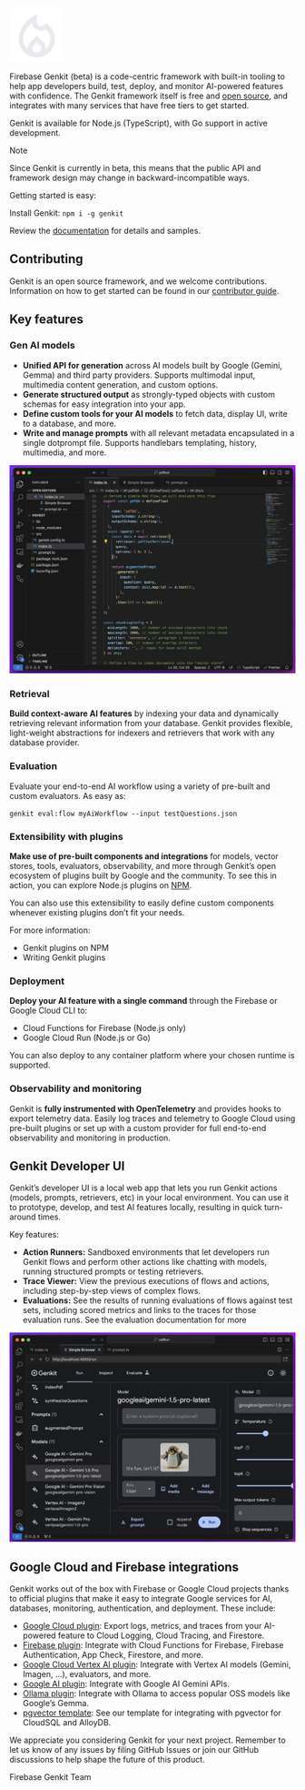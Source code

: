 ![Firebase Genkit logo](docs/resources/genkit-logo.png 'Firebase Genkit')

Firebase Genkit (beta) is a code-centric framework with built-in tooling to help app developers build, test, deploy, and monitor AI-powered features with confidence. The Genkit framework itself is free and [open source](./LICENSE), and integrates with many services that have free tiers to get started.

Genkit is available for Node.js (TypeScript), with Go support in active development.

> [!NOTE]
> Since Genkit is currently in beta, this means that the public API and framework design may change in backward-incompatible ways.

Getting started is easy:

Install Genkit: `npm i -g genkit`

Review the [documentation](https://firebase.google.com/docs/genkit) for details and samples.

## Contributing

Genkit is an open source framework, and we welcome contributions. Information on how to get started can be found in our [contributor guide](CONTRIBUTING.md).

## Key features

### Gen AI models

- **Unified API for generation** across AI models built by Google (Gemini, Gemma) and third party providers. Supports multimodal input, multimedia content generation, and custom options.
- **Generate structured output** as strongly-typed objects with custom schemas for easy integration into your app.
- **Define custom tools for your AI models** to fetch data, display UI, write to a database, and more.
- **Write and manage prompts** with all relevant metadata encapsulated in a single dotprompt file. Supports handlebars templating, history, multimedia, and more.

![Screenshot of IDE showing Firebase Genkit RAG sample code](docs/resources/readme-rag-screenshot.png)

### Retrieval

**Build context-aware AI features** by indexing your data and dynamically retrieving relevant information from your database. Genkit provides flexible, light-weight abstractions for indexers and retrievers that work with any database provider.

### Evaluation

Evaluate your end-to-end AI workflow using a variety of pre-built and custom evaluators. As easy as:

```
genkit eval:flow myAiWorkflow --input testQuestions.json
```

### Extensibility with plugins

**Make use of pre-built components and integrations** for models, vector stores, tools, evaluators, observability, and more through Genkit’s open ecosystem of plugins built by Google and the community. To see this in action, you can explore Node.js plugins on [NPM](https://www.npmjs.com/search?q=keywords:genkit-plugin).

You can also use this extensibility to easily define custom components whenever existing plugins don’t fit your needs.

For more information:

- Genkit plugins on NPM
- Writing Genkit plugins

### Deployment

**Deploy your AI feature with a single command** through the Firebase or Google Cloud CLI to:

- Cloud Functions for Firebase (Node.js only)
- Google Cloud Run (Node.js or Go)

You can also deploy to any container platform where your chosen runtime is supported.

### Observability and monitoring

Genkit is **fully instrumented with OpenTelemetry** and provides hooks to export telemetry data. Easily log traces and telemetry to Google Cloud using pre-built plugins or set up with a custom provider for full end-to-end observability and monitoring in production.

## Genkit Developer UI

Genkit’s developer UI is a local web app that lets you run Genkit actions (models, prompts, retrievers, etc) in your local environment. You can use it to prototype, develop, and test AI features locally, resulting in quick turn-around times.

Key features:

- **Action Runners:** Sandboxed environments that let developers run Genkit flows and perform other actions like chatting with models, running structured prompts or testing retrievers.
- **Trace Viewer:** View the previous executions of flows and actions, including step-by-step views of complex flows.
- **Evaluations:** See the results of running evaluations of flows against test sets, including scored metrics and links to the traces for those evaluation runs. See the evaluation documentation for more

![Screenshot of IDE showing Firebase Genkit RAG sample code](docs/resources/readme-ui-screenshot.png)

## Google Cloud and Firebase integrations

Genkit works out of the box with Firebase or Google Cloud projects thanks to official plugins that make it easy to integrate Google services for AI, databases, monitoring, authentication, and deployment. These include:

- [Google Cloud plugin](https://firebase.google.com/docs/genkit/plugins/google-cloud): Export logs, metrics, and traces from your AI-powered feature to Cloud Logging, Cloud Tracing, and Firestore.
- [Firebase plugin](https://firebase.google.com/docs/genkit/plugins/firebase): Integrate with Cloud Functions for Firebase, Firebase Authentication, App Check, Firestore, and more.
- [Google Cloud Vertex AI plugin](https://firebase.google.com/docs/genkit/plugins/vertex-ai): Integrate with Vertex AI models (Gemini, Imagen, …), evaluators, and more.
- [Google AI plugin](https://firebase.google.com/docs/genkit/plugins/google-genai): Integrate with Google AI Gemini APIs.
- [Ollama plugin](https://firebase.google.com/docs/genkit/plugins/ollama): Integrate with Ollama to access popular OSS models like Google’s Gemma.
- [pgvector template](https://firebase.google.com/docs/genkit/templates/pgvector): See our template for integrating with pgvector for CloudSQL and AlloyDB.

We appreciate you considering Genkit for your next project. Remember to let us know of any issues by filing GitHub Issues or join our GitHub discussions to help shape the future of this product.

Firebase Genkit Team
